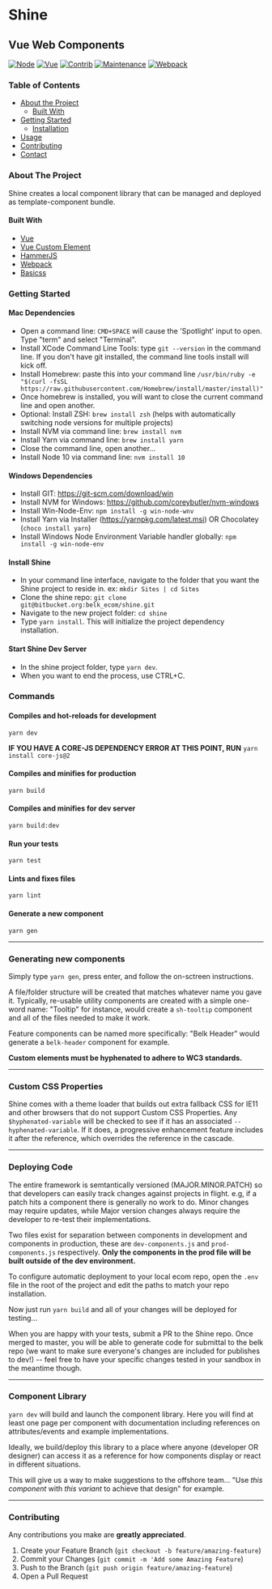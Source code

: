 # Shine
## Vue Web Components


[![Node](https://img.shields.io/badge/Node-v10+-red.svg)](https://bitbucket.org/belk_ecom/shine/src/master/)
[![Vue](https://img.shields.io/badge/Framework-Vue-orange.svg)](https://bitbucket.org/belk_ecom/shine/src/master/)
[![Contrib](https://img.shields.io/badge/Contributors-3-yellow.svg)](https://bitbucket.org/belk_ecom/shine/src/master/)
[![Maintenance](https://img.shields.io/badge/Maintained-yes-green.svg)](https://bitbucket.org/belk_ecom/shine/src/master/)
[![Webpack](https://img.shields.io/badge/Bundle-Webpack-blue.svg)](https://bitbucket.org/belk_ecom/shine/src/master/)


### Table of Contents

* [About the Project](#about-the-project)
  * [Built With](#built-with)
* [Getting Started](#getting-started)
  * [Installation](#installation)
* [Usage](#usage)
* [Contributing](#contributing)
* [Contact](#contact)



### About The Project
Shine creates a local component library that can be managed and deployed as template-component bundle.



#### Built With

* [Vue](https://vuejs.org)
* [Vue Custom Element](https://github.com/karol-f/vue-custom-element)
* [HammerJS](https://hammerjs.github.io/)
* [Webpack](https://webpack.js.org)
* [Basicss](https://basicss.com)



### Getting Started

#### Mac Dependencies
  - Open a command line: `CMD+SPACE` will cause the 'Spotlight' input to open. Type "term" and select "Terminal".
  - Install XCode Command Line Tools: type `git --version` in the command line. If you don't have git installed, the command line tools install will kick off.
  - Install Homebrew: paste this into your command line `/usr/bin/ruby -e "$(curl -fsSL https://raw.githubusercontent.com/Homebrew/install/master/install)"`
  - Once homebrew is installed, you will want to close the current command line and open another.
  - Optional: Install ZSH: `brew install zsh` (helps with automatically switching node versions for multiple projects)
  - Install NVM via command line: `brew install nvm`
  - Install Yarn via command line: `brew install yarn`
  - Close the command line, open another...
  - Install Node 10 via command line: `nvm install 10`

#### Windows Dependencies
  - Install GIT: https://git-scm.com/download/win
  - Install NVM for Windows: https://github.com/coreybutler/nvm-windows
  - Install Win-Node-Env: `npm install -g win-node-wnv`
  - Install Yarn via Installer (https://yarnpkg.com/latest.msi) OR Chocolatey (`choco install yarn`)
  - Install Windows Node Environment Variable handler globally: `npm install -g win-node-env`

#### Install Shine
  - In your command line interface, navigate to the folder that you want the Shine project to reside in. ex: `mkdir Sites | cd Sites`
  - Clone the shine repo: `git clone git@bitbucket.org:belk_ecom/shine.git`
  - Navigate to the new project folder: `cd shine`
  - Type `yarn install`. This will initialize the project dependency installation. 

#### Start Shine Dev Server
  - In the shine project folder, type `yarn dev`.
  - When you want to end the process, use CTRL+C.



### Commands

#### Compiles and hot-reloads for development
```
yarn dev
```
**IF YOU HAVE A CORE-JS DEPENDENCY ERROR AT THIS POINT, RUN** `yarn install core-js@2`

#### Compiles and minifies for production
```
yarn build
```

#### Compiles and minifies for dev server
```
yarn build:dev
```

#### Run your tests
```
yarn test
```

#### Lints and fixes files
```
yarn lint
```

#### Generate a new component
```
yarn gen
```

---

### Generating new components

Simply type `yarn gen`, press enter, and follow the on-sctreen instructions. 

A file/folder structure will be created that matches whatever name you gave it. Typically, re-usable utility components are created with a simple one-word name: "Tooltip" for instance, would create a `sh-tooltip` component and all of the files needed to make it work. 

Feature components can be named more specifically: "Belk Header" would generate a `belk-header` component for example.

**Custom elements must be hyphenated to adhere to WC3 standards.**

---

### Custom CSS Properties

Shine comes with a theme loader that builds out extra fallback CSS for IE11 and other browsers that do not support Custom CSS Properties. Any `$hyphenated-variable` will be checked to see if it has an associated `--hyphenated-variable`. If it does, a progressive enhancement feature includes it after the reference, which overrides the reference in the cascade.

---

### Deploying Code

The entire framework is semtantically versioned (MAJOR.MINOR.PATCH) so that developers can easily track changes against projects in flight. e.g, if a patch hits a component there is generally no work to do. Minor changes may require updates, while Major version changes always require the developer to re-test their implementations.

Two files exist for separation between components in development and components in production, these are `dev-components.js` and `prod-components.js` respectively.  **Only the components in the prod file will be built outside of the dev environment.**

To configure automatic deployment to your local ecom repo, open the `.env` file in the root of the project and edit the paths to match your repo installation.

Now just run `yarn build` and all of your changes will be deployed for testing... 

When you are happy with your tests, submit a PR to the Shine repo. Once merged to master, you will be able to generate code for submittal to the belk repo (we want to make sure everyone's changes are included for publishes to dev!) -- feel free to have your specific changes tested in your sandbox in the meantime though. 

---

### Component Library

`yarn dev` will build and launch the component library. Here you will find at least one page per component with documentation including references on attributes/events and example implementations. 

Ideally, we build/deploy this library to a place where anyone (developer OR designer) can access it as a reference for how components display or react in different situations.

This will give us a way to make suggestions to the offshore team... "Use *this component* with *this variant* to achieve that design" for example.

---

### Contributing

Any contributions you make are **greatly appreciated**.

1. Create your Feature Branch (`git checkout -b feature/amazing-feature`)
2. Commit your Changes (`git commit -m 'Add some Amazing Feature`)
3. Push to the Branch (`git push origin feature/amazing-feature`)
4. Open a Pull Request

